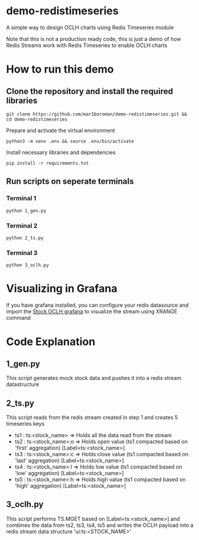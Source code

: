 # demo-redistimeseries
A simple way to design OCLH charts using Redis Timeseries module

Note that this is not a production ready code, this is just a demo
of how Redis Streams work with Redis Timeseries to enable OCLH charts

# How to run this demo

## Clone the repository and install the required libraries
```
git clone https://github.com/mar1boroman/demo-redistimeseries.git && cd demo-redistimeseries
```

Prepare and activate the virtual environment

```
python3 -m venv .env && source .env/bin/activate
```

Install necessary libraries and dependencies

```
pip install -r requirements.txt
```

## Run scripts on seperate terminals

### Terminal 1

```
python 1_gen.py
```

### Terminal 2

```
python 2_ts.py
```

### Terminal 3

```
python 3_oclh.py
```

# Visualizing in Grafana

If you have grafana installed, you can configure your redis datasource and import the [Stock OCLH grafana](./Stock%20Prices%20OCLH-grafana.json) to visualize the stream using XRANGE command

# Code Explanation

## 1_gen.py

This script generates mock stock data and pushes it into a redis stream datastructure

## 2_ts.py

This script reads from the redis stream created in step 1 and creates 5 timeseries keys
- ts1 : ts:<stock_name> => Holds all the data read from the stream
- ts2 : ts:<stock_name>:o => Holds open value (ts1 compacted based on 'first' aggregation) [Label=ts:<stock_name>]
- ts3 : ts:<stock_name>:c => Holds close value (ts1 compacted based on 'last' aggregation) [Label=ts:<stock_name>]
- ts4 : ts:<stock_name>:l => Holds low value (ts1 compacted based on 'low' aggregation) [Label=ts:<stock_name>]
- ts5 : ts:<stock_name>:h => Holds high value (ts1 compacted based on 'high' aggregation) [Label=ts:<stock_name>]

## 3_oclh.py

This script performs TS.MGET based on [Label=ts:<stock_name>] and combines the data from ts2, ts3, ts4, ts5
and writes the OCLH payload into a redis stream data structure 'ui:ts:<STOCK_NAME>'